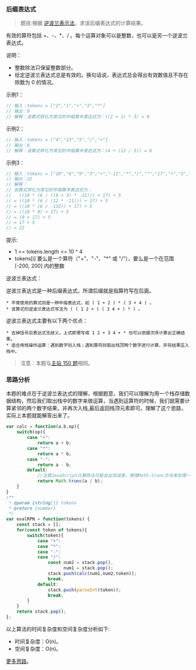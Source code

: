 ### 后缀表达式

> 题目:根据 [逆波兰表示法](https://baike.baidu.com/item/%E9%80%86%E6%B3%A2%E5%85%B0%E5%BC%8F/128437)，求该后缀表达式的计算结果。

有效的算符包括 +、-、*、/ 。每个运算对象可以是整数，也可以是另一个逆波兰表达式。

说明：

* 整数除法只保留整数部分。
* 给定逆波兰表达式总是有效的。换句话说，表达式总会得出有效数值且不存在除数为 0 的情况。

示例1：

```js
// 输入：tokens = ["2","1","+","3","*"]
// 输出：9
// 解释：该算式转化为常见的中缀算术表达式为：((2 + 1) * 3) = 9
```

示例2：

```js
// 输入：tokens = ["4","13","5","/","+"]
// 输出：6
// 解释：该算式转化为常见的中缀算术表达式为：(4 + (13 / 5)) = 6
```

示例3：

```js
// 输入：tokens = ["10","6","9","3","+","-11","*","/","*","17","+","5","+"]
// 输出：22
// 解释：
// 该算式转化为常见的中缀算术表达式为：
//   ((10 * (6 / ((9 + 3) * -11))) + 17) + 5
// = ((10 * (6 / (12 * -11))) + 17) + 5
// = ((10 * (6 / -132)) + 17) + 5
// = ((10 * 0) + 17) + 5
// = (0 + 17) + 5
// = 17 + 5
// = 22
```

提示:

* 1 <= tokens.length <= 10 ^ 4
* tokens[i] 要么是一个算符（"+"、"-"、"*" 或 "/"），要么是一个在范围 [-200, 200] 内的整数

逆波兰表达式：

逆波兰表达式是一种后缀表达式，所谓后缀就是指算符写在后面。

    * 平常使用的算式则是一种中缀表达式，如 ( 1 + 2 ) * ( 3 + 4 ) 。
    * 该算式的逆波兰表达式写法为 ( ( 1 2 + ) ( 3 4 + ) * ) 。

逆波兰表达式主要有以下两个优点：

    * 去掉括号后表达式无歧义，上式即便写成 1 2 + 3 4 + * 也可以依据次序计算出正确结果。
    * 适合用栈操作运算：遇到数字则入栈；遇到算符则取出栈顶两个数字进行计算，并将结果压入栈中。


> 注意：本题与[主站 150 题](https://leetcode-cn.com/problems/evaluate-reverse-polish-notation/)相同。

### 思路分析

本题的难点在于逆波兰表达式的理解，根据题意，我们可以理解为用一个栈存储数据结构，然后我们取出栈中的数字来做运算，当遇到运算符的时候，我们就需要计算紧邻的两个数字结果，并再次入栈,最后返回栈顶元素即可。理解了这个思路，实际上本题就能解答出来了。

```js
var calc = function(a,b,op){
    switch(op){
        case "+":
            return a + b;
        case "*":
            return a * b;
        case "-":
            return a - b;
        default:
            //注意JavaScript计算除法可能会出现误差，使用Math.trunc方法来处理一下，转换为相近的整数
            return Math.trunc(a / b);
    }
}
/**
 * @param {string[]} tokens
 * @return {number}
 */
var evalRPN = function(tokens) {
    const stack = [];
    for(const token of tokens){
        switch(token){
            case "+":
            case "*":
            case "-":
            case "/":
                const num2 = stack.pop(),
                      num1 = stack.pop();
                stack.push(calc(num1,num2,token));
                break;
            default:
                stack.push(parseInt(token));
                break;
        }
    }
    return stack.pop();
};
```

以上算法的时间复杂度和空间复杂度分析如下:

* 时间复杂度：O(n)。
* 空间复杂度：O(n)。

[更多思路](https://leetcode-cn.com/problems/8Zf90G/solution/shua-chuan-jian-zhi-offer-day10-zi-fu-ch-c9f1/)。
